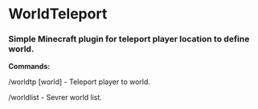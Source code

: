WorldTeleport
=============

<h3>Simple Minecraft plugin for teleport player location to define world.</h3>

<b>Commands:</b>
  
  <p>/worldtp [world] - Teleport player to world.</p>
  <p>/worldlist - Sevrer world list.</p>
